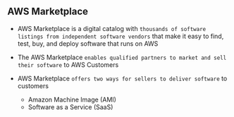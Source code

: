 ## AWS Marketplace

- AWS Marketplace is a digital catalog with `thousands of software listings from independent software vendors` that make it easy to find, test, buy, and deploy software that runs on AWS

- The AWS Marketplace `enables qualified partners to market and sell their software` to AWS Customers

- AWS Marketplace `offers two ways for sellers to deliver software` to customers
  - Amazon Machine Image (AMI)
  - Software as a Service (SaaS)
